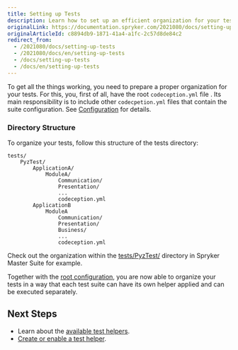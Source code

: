 ```yaml
---
title: Setting up Tests
description: Learn how to set up an efficient organization for your tests.
originalLink: https://documentation.spryker.com/2021080/docs/setting-up-tests
originalArticleId: c8894db9-1871-41a4-a1fc-2c57d8de84c2
redirect_from:
  - /2021080/docs/setting-up-tests
  - /2021080/docs/en/setting-up-tests
  - /docs/setting-up-tests
  - /docs/en/setting-up-tests
---
```


To get all the things working, you need to prepare a proper organization for your tests. For this, you, first of all, have the root `codeception.yml` file . Its main responsibility is to include other `codecpetion.yml` files that contain the suite configuration. See [Configuration](/docs/scos/dev/developer-guides/{{page.version}}/development-guide/guidelines/testing/test-framework.html#configuration) for details.

### Directory Structure
To organize your tests, follow this structure of the tests directory:

```
tests/
    PyzTest/
        ApplicationA/
            ModuleA/
                Communication/
                Presentation/
                ...
                codeception.yml
        ApplicationB
            ModuleA
                Communication/
                Presentation/
                Business/
                ...
                codeception.yml
```

Check out the organization within the [tests/PyzTest/](https://github.com/spryker-shop/suite/tree/master/tests/PyzTest) directory in Spryker Master Suite for example.

Together with the [root configuration](/docs/scos/dev/developer-guides/{{page.version}}/development-guide/guidelines/testing/test-framework.html#configuration), you are now able to organize your tests in a way that each test suite can have its own helper applied and can be executed separately.

## Next Steps
* Learn about the [available test helpers](/docs/scos/dev/developer-guides/{{page.version}}/development-guide/guidelines/testing/available-test-helpers.html).
* [Create or enable a test helper](/docs/scos/dev/developer-guides/{{page.version}}/development-guide/guidelines/testing/test-helpers.html).

               

